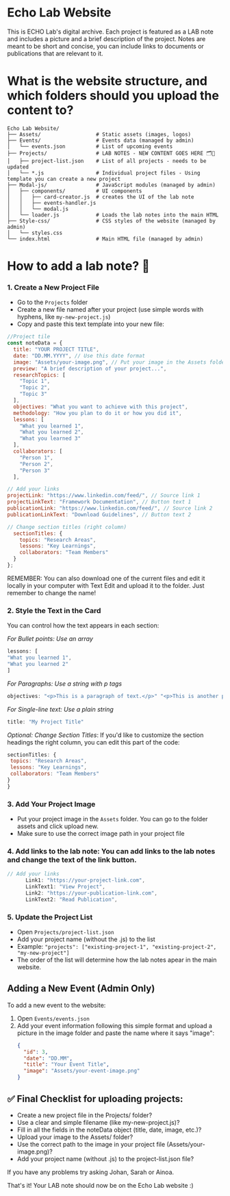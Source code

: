 # Echo Lab Website

This is ECHO Lab's digital archive. Each project is featured as a LAB note and includes a picture and a brief description of the project. Notes are meant to be short and concise, you can include links to documents or publications that are relevant to it.


# What is the website structure, and which folders should you upload the content to?
```
Echo Lab Website/
├── Assets/                  # Static assets (images, logos)
├── Events/                  # Events data (managed by admin)
│   └── events.json          # List of upcoming events
├── Projects/                # LAB NOTES - NEW CONTENT GOES HERE 🗂📝
│   ├── project-list.json    # List of all projects - needs to be updated
│   └── *.js                 # Individual project files - Using template you can create a new project 
├── Modal-js/                # JavaScript modules (managed by admin)
│   ├── components/          # UI components
│   │   ├── card-creator.js  # creates the UI of the lab note
│   │   ├── events-handler.js 
│   │   └── modal.js
│   └── loader.js            # Loads the lab notes into the main HTML
├── Style-css/               # CSS styles of the website (managed by admin)
│   └── styles.css 
└── index.html               # Main HTML file (managed by admin)
```


# How to add a lab note? 📝

### 1. Create a New Project File
   - Go to the `Projects` folder
   - Create a new file named after your project (use simple words with hyphens, like `my-new-project.js`)
   - Copy and paste this text template into your new file:

   ```javascript
   //Project tile
   const noteData = {
     title: "YOUR PROJECT TITLE",
     date: "DD.MM.YYYY", // Use this date format
     image: "Assets/your-image.png", // Put your image in the Assets folder
     preview: "A brief description of your project...",
     researchTopics: [
       "Topic 1",
       "Topic 2",
       "Topic 3"
     ],
     objectives: "What you want to achieve with this project",
     methodology: "How you plan to do it or how you did it",
     lessons: [
       "What you learned 1",
       "What you learned 2",
       "What you learned 3"
     ],
     collaborators: [
       "Person 1",
       "Person 2",
       "Person 3"
     ],

// Add your links
   projectLink: "https://www.linkedin.com/feed/", // Source link 1
   projectLinkText: "Framework Documentation", // Button text 1
   publicationLink: "https://www.linkedin.com/feed/", // Source link 2
   publicationLinkText: "Download Guidelines", // Button text 2

// Change section titles (right column)
     sectionTitles: {
       topics: "Research Areas",
       lessons: "Key Learnings",
       collaborators: "Team Members"
     }
   };
   ```

REMEMBER: You can also download one of the current files and edit it locally in your computer with Text Edit and upload it to the folder. Just remember to change the name!

### 2. Style the Text in the Card

You can control how the text appears in each section:

*For Bullet points: Use an array*

   ```javascript
   lessons: [
  "What you learned 1",
  "What you learned 2"
]
  ```
   
*For Paragraphs: Use a string with p tags*

   ```javascript
objectives: "<p>This is a paragraph of text.</p>" "<p>This is another piece of text.</p>" 
  ```

*For Single-line text: Use a plain string*

   ```javascript   
title: "My Project Title"
 ```

*Optional: Change Section Titles*: If you'd like to customize the section headings the right column, you can edit this part of the code:

   ```javascript
  sectionTitles: {
    topics: "Research Areas",
    lessons: "Key Learnings",
    collaborators: "Team Members"
  }
} 
 ```

### 3. **Add Your Project Image**
   - Put your project image in the `Assets` folder. You can go to the folder assets and click upload new.
   - Make sure to use the correct image path in your project file

### 4. **Add links to the lab note**: You can add links to the lab notes and change the text of the link button.

```javascript
// Add your links
      Link1: "https://your-project-link.com",
      LinkText1: "View Project",
      Link2: "https://your-publication-link.com",
      LinkText2: "Read Publication",
```


### 5. **Update the Project List**
   - Open `Projects/project-list.json`
   - Add your project name (without the .js) to the list
   - Example: `"projects": ["existing-project-1", "existing-project-2", "my-new-project"]`
   - The order of the list will determine how the lab notes apear in the main website.



## Adding a New Event (Admin Only)

To add a new event to the website:

1. Open `Events/events.json`
2. Add your event information following this simple format and upload a picture in the image folder and paste the name where it says "image":
   ```json
   {
     "id": 3,
     "date": "DD.MM",
     "title": "Your Event Title",
     "image": "Assets/your-event-image.png"
   }

   ```

## ✅ Final Checklist for uploading projects:

 - Create a new project file in the Projects/ folder?
 - Use a clear and simple filename (like my-new-project.js)?
 - Fill in all the fields in the noteData object (title, date, image, etc.)?
 - Upload your image to the Assets/ folder?
 - Use the correct path to the image in your project file (Assets/your-image.png)?
 - Add your project name (without .js) to the project-list.json file?

If you have any problems try asking Johan, Sarah or Ainoa. 

That's it!
Your LAB note should now be on the Echo Lab website :)
